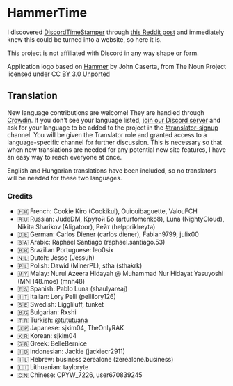 <h1>HammerTime <a title="Crowdin" target="_blank" href="https://crowdin.com/project/hammertime"><img src="https://badges.crowdin.net/hammertime/localized.svg" alt=""></a></h1>

I discovered [DiscordTimeStamper] through [this Reddit post] and immediately knew this could be turned into a website,
so here it is.

[discordtimestamper]: https://github.com/TimeTravelPenguin/DiscordTimeStamper/
[this reddit post]: https://www.reddit.com/r/discordapp/comments/oiv86b/i_made_a_tool_to_make_timestamps_for_discord/

This project is not affiliated with Discord in any way shape or form.

Application logo based on [Hammer] by John Caserta, from The Noun Project licensed under [CC BY 3.0 Unported]

[hammer]: https://meta.m.wikimedia.org/wiki/File:Hammer_-_Noun_project_1306.svg
[cc by 3.0 unported]: https://creativecommons.org/licenses/by/3.0/deed.en

## Translation

New language contributions are welcome! They are handled through [Crowdin]. If you don't see your language listed,
[join our Discord server] and ask for your language to be added to the project in the [#translator-signup] channel. You
will be given the Translator role and granted access to a language-specific channel for further discussion. This is
necessary so that when new translations are needed for any potential new site features, I have an easy way to reach
everyone at once.

[crowdin]: https://crowdin.com/project/hammertime
[join our discord server]: https://hammertime.cyou/discord
[#translator-signup]: https://discord.com/channels/952258283882819595/952292965211074650

English and Hungarian translations have been included, so no translators will be needed for these two languages.

### Credits

- 🇫🇷 French: Cookie Kiro (Cookikui), Ouiouibaguette, ValouFCH
- 🇷🇺 Russian: JudeDM, Крутой Бо (arturfomenko8), Luna (NightyCloud), Nikita Sharikov (Aligatoor), Рейт
  (helppriklreyta)
- 🇩🇪 German: Carlos Diener (carlos.diener), Fabian9799, julix00
- 🇸🇦 Arabic: Raphael Santiago (raphael.santiago.53)
- 🇧🇷 Brazilian Portuguese: leo0six
- 🇳🇱 Dutch: Jesse (Jessuh)
- 🇵🇱 Polish: Dawid (MinerPL), stha (sthakrk)
- 🇲🇾 Malay: Nurul Azeera Hidayah @ Muhammad Nur Hidayat Yasuyoshi (MNH48.moe) (mnh48)
- 🇪🇸 Spanish: Pablo Luna (shaulyareaj)
- 🇮🇹 Italian: Lory Pelli (pellilory126)
- 🇸🇪 Swedish: Liggliluff, tunket
- 🇧🇬 Bulgarian: Rxshi
- 🇹🇷 Turkish: [@tututuana](https://github.com/tututuana)
- 🇯🇵 Japanese: sjkim04, TheOnlyRAK
- 🇰🇷 Korean: sjkim04
- 🇬🇷 Greek: BelleBernice
- 🇮🇩 Indonesian: Jackie (jackiecr2911)
- 🇮🇱 Hebrew: business zerealone (zerealone.business)
- 🇱🇹 Lithuanian: tayloryte
- 🇨🇳 Chinese: CPYW_7226, user670839245
